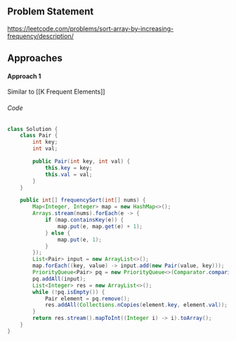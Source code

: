 ## Problem Statement
https://leetcode.com/problems/sort-array-by-increasing-frequency/description/

## Approaches
#### Approach 1
Similar to [[K Frequent Elements]]

###### Code
```java
class Solution {
    class Pair {
        int key;
        int val;

        public Pair(int key, int val) {
            this.key = key;
            this.val = val;
        }
    }

    public int[] frequencySort(int[] nums) {
        Map<Integer, Integer> map = new HashMap<>();
        Arrays.stream(nums).forEach(e -> {
            if (map.containsKey(e)) {
                map.put(e, map.get(e) + 1);
            } else {
                map.put(e, 1);
            }
        });
        List<Pair> input = new ArrayList<>();
        map.forEach((key, value) -> input.add(new Pair(value, key)));
        PriorityQueue<Pair> pq = new PriorityQueue<>(Comparator.comparingInt((Pair a) -> a.key).thenComparingInt(a -> -a.val));
        pq.addAll(input);
        List<Integer> res = new ArrayList<>();
        while (!pq.isEmpty()) {
            Pair element = pq.remove();
            res.addAll(Collections.nCopies(element.key, element.val));
        }
        return res.stream().mapToInt((Integer i) -> i).toArray();
    }
}
```
